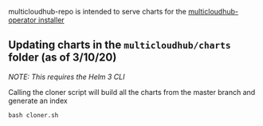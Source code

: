multicloudhub-repo is intended to serve charts for the [multicloudhub-operator installer](https://github.com/open-cluster-management/multicloudhub-operator)

## Updating charts in the `multicloudhub/charts` folder (as of 3/10/20)

*NOTE: This requires the Helm 3 CLI*

Calling the cloner script will build all the charts from the master branch and generate an index
```console
bash cloner.sh
```